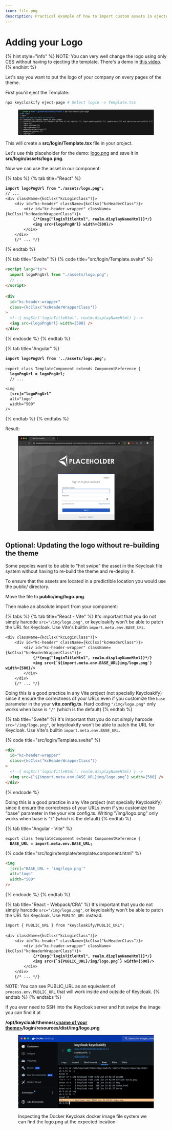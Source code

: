 ```yaml
---
icon: file-png
description: Practical example of how to import custom assets in ejected components.
---
```


# Adding your Logo

{% hint style="info" %}
NOTE: You can very well change the logo using only CSS without having to ejecting the template. There's a demo in [this video](https://youtu.be/Nkoz1iD-HOA?si=6DLF7iAPTeX-pkNP). &#x20;
{% endhint %}

Let's say you want to put the logo of your company on every pages of the theme.

First you'd eject the Template:

```bash
npx keycloakify eject-page # Select login -> Template.tsx
```

<figure><img src="../.gitbook/assets/image (68).png" alt=""><figcaption></figcaption></figure>

This will create a **src/login/Template.tsx** file in your project.

Let's use this placeholder for the demo: [logo.png](https://github.com/keycloakify/keycloakify/releases/download/v0.0.1/logo.png) and save it in **src/login/assets/logo.png**.

Now we can use the asset in our component: &#x20;

{% tabs %}
{% tab title="React" %}
<pre class="language-tsx" data-title="src/login/Template.tsx"><code class="lang-tsx"><strong>import logoPngUrl from "./assets/logo.png";
</strong>// ...
&#x3C;div className={kcClsx("kcLoginClass")}>
    &#x3C;div id="kc-header" className={kcClsx("kcHeaderClass")}>
        &#x3C;div id="kc-header-wrapper" className={kcClsx("kcHeaderWrapperClass")}>
<strong>            {/*{msg("loginTitleHtml", realm.displayNameHtml)}*/}
</strong><strong>            &#x3C;img src={logoPngUrl} width={500}/>
</strong>        &#x3C;/div>
    &#x3C;/div>
    {/* ... */}
</code></pre>
{% endtab %}

{% tab title="Svelte" %}
{% code title="src/login/Template.svelte" %}
```html
<script lang="ts">
  import logoPngUrl from "./assets/logo.png";
  // ...
</script>

<div
  id="kc-header-wrapper"
  class={kcClsx('kcHeaderWrapperClass')}
>
  <!--{ msgStr('loginTitleHtml', realm.displayNameHtml) }-->
  <img src={logoPngUrl} width={500} />
</div>
```
{% endcode %}
{% endtab %}

{% tab title="Angular" %}
<pre class="language-typescript" data-title="src/login/template/template.component.ts"><code class="lang-typescript"><strong>import logoPngUrl from '../assets/logo.png';
</strong>
export class TemplateComponent extends ComponentReference {
<strong>  logoPngUrl = logoPngUrl;
</strong>  // ...
</code></pre>

<pre class="language-html" data-title="src/login/template/template.component.html"><code class="lang-html">&#x3C;img
<strong>  [src]="logoPngUrl"
</strong>  alt="logo"
  width="500"
/>
</code></pre>
{% endtab %}
{% endtabs %}

Result:&#x20;

<figure><img src="../.gitbook/assets/image (70).png" alt=""><figcaption></figcaption></figure>

## Optional: Updating the logo without re-building the theme

Some pepoles want to be able to "hot swipe" the asset in the Keycloak file system without having to re-build the theme and re-deploy it.

To ensure that the assets are located in a predictible location you would use the public/ directory.

Move the file to **public/img/logo.png**.

Then make an absolute import from your component: &#x20;

{% tabs %}
{% tab title="React - Vite" %}
It's important that you do not simply harcode `src="/img/logo.png"`, or keycloakify won't be able to patch the URL for Keycloak. Use Vite's builtin `import.meta.env.BASE_URL`.

<pre class="language-tsx" data-title="src/login/Template.tsx"><code class="lang-tsx">&#x3C;div className={kcClsx("kcLoginClass")}>
    &#x3C;div id="kc-header" className={kcClsx("kcHeaderClass")}>
        &#x3C;div id="kc-header-wrapper" className={kcClsx("kcHeaderWrapperClass")}>
<strong>            {/*{msg("loginTitleHtml", realm.displayNameHtml)}*/}
</strong><strong>            &#x3C;img src={`${import.meta.env.BASE_URL}img/logo.png`} width={500}/>
</strong>        &#x3C;/div>
    &#x3C;/div>
    {/* ... */}
</code></pre>

Doing this is a good practice in any Vite project (not specially Keycloakify) since it ensure the correctness of your URLs even if you customize the `base` parameter in the your **vite.config.ts**. Hard coding `"/img/logo.png"` only works when base is `"/"` (which is the default)
{% endtab %}

{% tab title="Svelte" %}
It's important that you do not simply harcode `src="/img/logo.png"`, or keycloakify won't be able to patch the URL for Keycloak. Use Vite's builtin `import.meta.env.BASE_URL`.

{% code title="src/login/Template.svelte" %}
```html
<div
  id="kc-header-wrapper"
  class={kcClsx('kcHeaderWrapperClass')}
>
  <!--{ msgStr('loginTitleHtml', realm.displayNameHtml) }-->
  <img src={`${import.meta.env.BASE_URL}img/logo.png`} width={500} />
</div>
```
{% endcode %}

Doing this is a good practice in any Vite project (not specially Keycloakify) since it ensure the correctness of your URLs even if you customize the "base" parameter in the your vite.config.ts. Writing "/img/logo.png" only works when base is "/" (which is the default)
{% endtab %}

{% tab title="Angular - Vite" %}
<pre class="language-typescript" data-title="src/login/template/template.component.ts"><code class="lang-typescript">export class TemplateComponent extends ComponentReference {
<strong>  BASE_URL = import.meta.env.BASE_URL;
</strong></code></pre>

{% code title="src/login/template/template.component.html" %}
```html
<img
  [src]="BASE_URL + 'img/logo.png'"
  alt="logo"
  width="500"
/>
```
{% endcode %}
{% endtab %}

{% tab title="React - Webpack/CRA" %}
It's important that you do not simply harcode `src="/img/logo.png"`, or keycloakify won't be able to patch the URL for Keycloak. Use `PUBLIC_URL` instead.

<pre class="language-tsx" data-title="src/login/Template.tsx"><code class="lang-tsx">import { PUBLIC_URL } from "keycloakify/PUBLIC_URL";

&#x3C;div className={kcClsx("kcLoginClass")}>
    &#x3C;div id="kc-header" className={kcClsx("kcHeaderClass")}>
        &#x3C;div id="kc-header-wrapper" className={kcClsx("kcHeaderWrapperClass")}>
<strong>            {/*{msg("loginTitleHtml", realm.displayNameHtml)}*/}
</strong><strong>            &#x3C;img src={`${PUBLIC_URL}/img/logo.png`} width={500}/>
</strong>        &#x3C;/div>
    &#x3C;/div>
    {/* ... */}
</code></pre>

NOTE: You can see PUBLIC\_URL as an equivalent of `process.env.PUBLIC_URL` that will work inside and outside of Keycloak.
{% endtab %}
{% endtabs %}

If you ever need to SSH into the Keycloak server and hot swipe the image you can find it at

**/opt/keycloak/themes/**[**\<name of your theme>**](../features/compiler-options/themename.md)**/login/resources/dist/img/logo.png**

<figure><img src="../.gitbook/assets/image.png" alt=""><figcaption><p>Inspecting the Docker Keycloak docker image file system we can find the logo.png at the expected location.</p></figcaption></figure>

